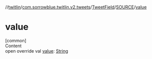 //[twitlin](../../../index.md)/[com.sorrowblue.twitlin.v2.tweets](../../index.md)/[TweetField](../index.md)/[SOURCE](index.md)/[value](value.md)



# value  
[common]  
Content  
open override val [value](value.md): [String](https://kotlinlang.org/api/latest/jvm/stdlib/kotlin/-string/index.html)  



